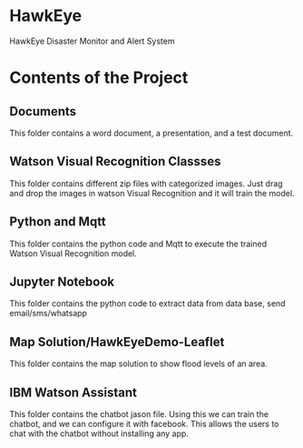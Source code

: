 # HawkEye
HawkEye Disaster Monitor and Alert System 

# Contents of the Project
## Documents
This folder contains a word document, a presentation, and a test document.

## Watson Visual Recognition Classses
This folder contains different zip files with categorized images. Just drag and drop the images in watson Visual Recognition and it will train the model.

## Python and Mqtt
This folder contains the python code and Mqtt to execute the trained Watson Visual Recognition model.

## Jupyter Notebook
This folder contains the python code to extract data from data base, send email/sms/whatsapp

## Map Solution/HawkEyeDemo-Leaflet
This folder contains the map solution to show flood levels of an area.

## IBM Watson Assistant
This folder contains the chatbot jason file. Using this we can train the chatbot, and we can configure it with facebook.
This allows the users to chat with the chatbot without installing any app.


